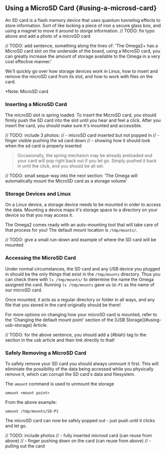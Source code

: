 <!-- TODO: everywhere you use MicroSD card, use the same capitalization! 
TODO: remove all TODOs when you implement them -->

## Using a MicroSD Card {#using-a-microsd-card}
<!--
// introdution to the topic and article,
// give a small background on SD cards, how they're flash memory etc
// give an overview of what the article will cover:
//  - correctly inserting and removing the microSD card
//  - interacting with data on the microSD card
-->

An SD card is a flash memory device that uses quantum tunneling effects to store information. Sort of like locking a piece of iron a secure glass box, and using a magnet to move it around to storge information.
// TODO: fix typo above and add a photo of a microSD card

// TODO: add sentence, something along the lines of: 'The Omega2+ has a MicroSD card slot on the underside of the board, using a MicroSD card, you can greatly increase the amount of storage available to the Omega in a very cost effective manner.'


We'll quickly go over how storage devices work in Linux, how to insert and remove the microSD card from its slot, and how to work with files on the card.

*Note: MicroSD card 


### Inserting a MicroSD Card
<!-- // this section should include a step by step guide on how to correctly plug in a microSD card into a Omega2+ that's on a Dock

// should include photos of each major step

// add a note saying that the microSD card will be automatically mounted, point to the Accessing the MicroSD card section below
-->

The microSD slot is spring loaded. To insert the MicroSD card, you should firmly push the SD card into the slot until you hear and feel a click. After you insert the card, you should make sure it's mounted and accessible.

// TODO: include 3 photos:
// - microSD card inserted but not popped in
// - finger visible pushing the sd card down
// - showing how it should look when the sd card is properly inserted

>Occasionally, the spring mechaism may be already preloaded and your card will pop right back out if you let go. Simply pushed it back in until the click, and you should be all set.

// TODO: small seque-way into the next section: 'The Omega will automatically mount the MicroSD card as a storage volume'

### Storage Devices and Linux
<!--
// explanation of how on linux, storage devices need to first be mounted in order to be used
// (can rip this part off from the USB Storage article, it might be a good idea to isolate that part of the article into its own markdown file and include it here and the usb storage article)
-->

On a Linux device, a storage device needs to be mounted in order to access the data. Mounting a device maps it's storage space to a directory on your device so that you may access it.

The Omega2 comes ready with an auto-mounting tool that will take care of that process for you! The default mount location is `/tmp/mounts/`. 

// TODO: give a small run-down and example of where the SD card will be mounted




### Accessing the MicroSD Card
<!--
// see the usb storage article for reference:
// should outline:
//  - where the storage device gets mounted
//  - accessing the files 
-->
Under normal circumstances, the SD card and any USB device you plugged in should be the only things that exist in the `/tmp/mounts` directory. Thus you can check there with `ls /tmp/mounts/` to determine the name the Omega assigned the card. Running `ls /tmp/mounts` gave us `SD-P1` as the name of our microSD card.

Once mounted, it acts as a regular directory or folder in all ways, and any file that you stored in the card originally should be there!

For more options on changing how your microSD card is mounted, refer to the 'Changing the default mount point' section of the [USB Storage](#using-usb-storage} Article.

// TODO: for the above sentence, you should add a {#blah} tag to the section in the usb article and then link directly to that!


### Safely Removing a MicroSD Card

To safely remove your SD card you should always unmount it first. This will eliminiate the possibility of the data being accessed while you physically remove it, which can corrupt the SD card's data and filesystem.

The `umount` command is used to unmount the storage

```
umount <mount point>
```

From the above example:

```
umount /tmp/mounts/SD-P1
```

The microSD card can now be safely popped out - just push until it clicks and let go.

// TODO: include photos
// - fully inserted microsd card (can reuse from above)
// - finger pushing down on the card (can reuse from above)
// - pulling out the card
